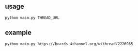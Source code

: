 ## usage
```
python main.py THREAD_URL
```
## example
```
python main.py https://boards.4channel.org/w/thread/2226965
```
